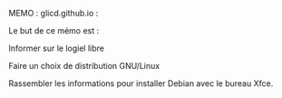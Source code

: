 MEMO :  glicd.github.io  :

Le but de ce mémo est :

Informer sur le logiel libre 

Faire un choix de distribution GNU/Linux

Rassembler les informations pour installer Debian avec le bureau Xfce.
